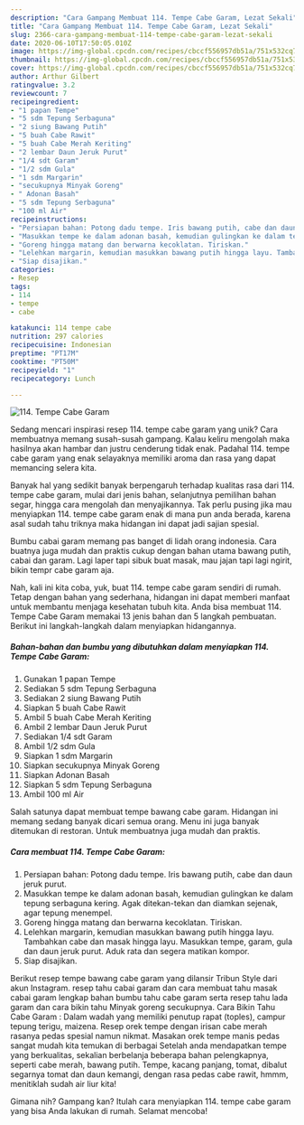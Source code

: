 ```yaml
---
description: "Cara Gampang Membuat 114. Tempe Cabe Garam, Lezat Sekali"
title: "Cara Gampang Membuat 114. Tempe Cabe Garam, Lezat Sekali"
slug: 2366-cara-gampang-membuat-114-tempe-cabe-garam-lezat-sekali
date: 2020-06-10T17:50:05.010Z
image: https://img-global.cpcdn.com/recipes/cbccf556957db51a/751x532cq70/114-tempe-cabe-garam-foto-resep-utama.jpg
thumbnail: https://img-global.cpcdn.com/recipes/cbccf556957db51a/751x532cq70/114-tempe-cabe-garam-foto-resep-utama.jpg
cover: https://img-global.cpcdn.com/recipes/cbccf556957db51a/751x532cq70/114-tempe-cabe-garam-foto-resep-utama.jpg
author: Arthur Gilbert
ratingvalue: 3.2
reviewcount: 7
recipeingredient:
- "1 papan Tempe"
- "5 sdm Tepung Serbaguna"
- "2 siung Bawang Putih"
- "5 buah Cabe Rawit"
- "5 buah Cabe Merah Keriting"
- "2 lembar Daun Jeruk Purut"
- "1/4 sdt Garam"
- "1/2 sdm Gula"
- "1 sdm Margarin"
- "secukupnya Minyak Goreng"
- " Adonan Basah"
- "5 sdm Tepung Serbaguna"
- "100 ml Air"
recipeinstructions:
- "Persiapan bahan: Potong dadu tempe. Iris bawang putih, cabe dan daun jeruk purut."
- "Masukkan tempe ke dalam adonan basah, kemudian gulingkan ke dalam tepung serbaguna kering. Agak ditekan-tekan dan diamkan sejenak, agar tepung menempel."
- "Goreng hingga matang dan berwarna kecoklatan. Tiriskan."
- "Lelehkan margarin, kemudian masukkan bawang putih hingga layu. Tambahkan cabe dan masak hingga layu. Masukkan tempe, garam, gula dan daun jeruk purut. Aduk rata dan segera matikan kompor."
- "Siap disajikan."
categories:
- Resep
tags:
- 114
- tempe
- cabe

katakunci: 114 tempe cabe 
nutrition: 297 calories
recipecuisine: Indonesian
preptime: "PT17M"
cooktime: "PT50M"
recipeyield: "1"
recipecategory: Lunch

---
```



![114. Tempe Cabe Garam](https://img-global.cpcdn.com/recipes/cbccf556957db51a/751x532cq70/114-tempe-cabe-garam-foto-resep-utama.jpg)

Sedang mencari inspirasi resep 114. tempe cabe garam yang unik? Cara membuatnya memang susah-susah gampang. Kalau keliru mengolah maka hasilnya akan hambar dan justru cenderung tidak enak. Padahal 114. tempe cabe garam yang enak selayaknya memiliki aroma dan rasa yang dapat memancing selera kita.

Banyak hal yang sedikit banyak berpengaruh terhadap kualitas rasa dari 114. tempe cabe garam, mulai dari jenis bahan, selanjutnya pemilihan bahan segar, hingga cara mengolah dan menyajikannya. Tak perlu pusing jika mau menyiapkan 114. tempe cabe garam enak di mana pun anda berada, karena asal sudah tahu triknya maka hidangan ini dapat jadi sajian spesial.

Bumbu cabai garam memang pas banget di lidah orang indonesia. Cara buatnya juga mudah dan praktis cukup dengan bahan utama bawang putih, cabai dan garam. Lagi laper tapi sibuk buat masak, mau jajan tapi lagi ngirit, bikin tempr cabe garam aja.


Nah, kali ini kita coba, yuk, buat 114. tempe cabe garam sendiri di rumah. Tetap dengan bahan yang sederhana, hidangan ini dapat memberi manfaat untuk membantu menjaga kesehatan tubuh kita. Anda bisa membuat 114. Tempe Cabe Garam memakai 13 jenis bahan dan 5 langkah pembuatan. Berikut ini langkah-langkah dalam menyiapkan hidangannya.

<!--inarticleads1-->

##### Bahan-bahan dan bumbu yang dibutuhkan dalam menyiapkan 114. Tempe Cabe Garam:

1. Gunakan 1 papan Tempe
1. Sediakan 5 sdm Tepung Serbaguna
1. Sediakan 2 siung Bawang Putih
1. Siapkan 5 buah Cabe Rawit
1. Ambil 5 buah Cabe Merah Keriting
1. Ambil 2 lembar Daun Jeruk Purut
1. Sediakan 1/4 sdt Garam
1. Ambil 1/2 sdm Gula
1. Siapkan 1 sdm Margarin
1. Siapkan secukupnya Minyak Goreng
1. Siapkan  Adonan Basah
1. Siapkan 5 sdm Tepung Serbaguna
1. Ambil 100 ml Air


Salah satunya dapat membuat tempe bawang cabe garam. Hidangan ini memang sedang banyak dicari semua orang. Menu ini juga banyak ditemukan di restoran. Untuk membuatnya juga mudah dan praktis. 

<!--inarticleads2-->

##### Cara membuat 114. Tempe Cabe Garam:

1. Persiapan bahan: Potong dadu tempe. Iris bawang putih, cabe dan daun jeruk purut.
1. Masukkan tempe ke dalam adonan basah, kemudian gulingkan ke dalam tepung serbaguna kering. Agak ditekan-tekan dan diamkan sejenak, agar tepung menempel.
1. Goreng hingga matang dan berwarna kecoklatan. Tiriskan.
1. Lelehkan margarin, kemudian masukkan bawang putih hingga layu. Tambahkan cabe dan masak hingga layu. Masukkan tempe, garam, gula dan daun jeruk purut. Aduk rata dan segera matikan kompor.
1. Siap disajikan.


Berikut resep tempe bawang cabe garam yang dilansir Tribun Style dari akun Instagram. resep tahu cabai garam dan cara membuat tahu masak cabai garam lengkap bahan bumbu tahu cabe garam serta resep tahu lada garam dan cara bikin tahu Minyak goreng secukupnya. Cara Bikin Tahu Cabe Garam : Dalam wadah yang memiliki penutup rapat (toples), campur tepung terigu, maizena. Resep orek tempe dengan irisan cabe merah rasanya pedas spesial namun nikmat. Masakan orek tempe manis pedas sangat mudah kita temukan di berbagai Setelah anda mendapatkan tempe yang berkualitas, sekalian berbelanja beberapa bahan pelengkapnya, seperti cabe merah, bawang putih. Tempe, kacang panjang, tomat, dibalut segarnya tomat dan daun kemangi, dengan rasa pedas cabe rawit, hmmm, menitiklah sudah air liur kita! 

Gimana nih? Gampang kan? Itulah cara menyiapkan 114. tempe cabe garam yang bisa Anda lakukan di rumah. Selamat mencoba!
